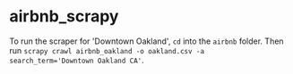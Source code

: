 # airbnb_scrapy

To run the scraper for 'Downtown Oakland', `cd` into the `airbnb` folder. Then run `scrapy crawl airbnb_oakland -o oakland.csv -a search_term='Downtown Oakland CA'`.